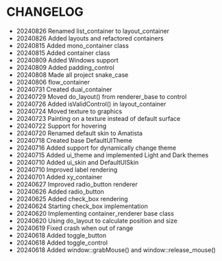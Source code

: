 # CHANGELOG #

* 20240826 Renamed list_container to layout_container
* 20240826 Added layouts and refactored containers
* 20240815 Added mono_container class
* 20240815 Added container class
* 20240809 Added Windows support
* 20240809 Added padding_control
* 20240808 Made all project snake_case
* 20240806 flow_container
* 20240731 Created dual_container
* 20240729 Moved do_layout() from renderer_base to control
* 20240726 Added isValidControl() in layout_container
* 20240724 Moved texture to graphics
* 20240723 Painting on a texture instead of default surface
* 20240722 Support for hovering
* 20240720 Renamed default skin to Amatista
* 20240718 Created base DefaultUITheme
* 20240716 Added support for dynamically change theme
* 20240715 Added ui_theme and implemented Light and Dark themes
* 20240710 Added ui_skin and DefaultUISkin
* 20240710 Improved label rendering
* 20240701 Added xy_container
* 20240627 Improved radio_button renderer
* 20240626 Added radio_button
* 20240625 Added check_box rendering
* 20240624 Starting check_box implementation
* 20240620 Implementing container_renderer base class
* 20240620 Using do_layout to calculate position and size
* 20240619 Fixed crash when out of range
* 20240618 Added toggle_button
* 20240618 Added toggle_control
* 20240618 Added window::grabMouse() and window::release_mouse()
